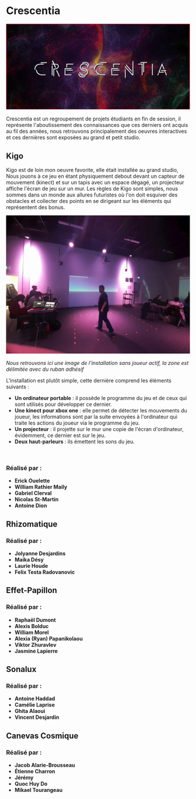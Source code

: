 # Crescentia

![](https://raw.githubusercontent.com/KaissoGithub/H24_V11_inspirations_kaissoumi/main/Crescentia/media/crescentia_banniere.png)

Crescentia est un regroupement de projets étudiants en fin de session, il représente l'aboutissement des connaissances que ces derniers ont acquis au fil des années, nous retrouvons principalement des oeuvres interactives et ces dernières sont exposées au grand et petit studio.

## Kigo

Kigo est de loin mon oeuvre favorite, elle était installée au grand studio, Nous jouons à ce jeu en étant physiquement debout devant un capteur de mouvement (kinect) et sur un tapis avec un espace dégagé, un projecteur affiche l'écran de jeu sur un mur. Les règles de Kigo sont simples, nous sommes dans un monde aux allures futuristes où l'on doit esquiver des obstacles et collecter des points en se dirigeant sur les éléments qui représentent des bonus. 

![](https://raw.githubusercontent.com/KaissoGithub/H24_V11_inspirations_kaissoumi/main/Crescentia/media/kigo_scene.png)

*Nous retrouvons ici une image de l'installation sans joueur actif, la zone est délimitée avec du ruban adhésif*

L'installation est plutôt simple, cette dernière comprend les éléments suivants :

* **Un ordinateur portable** : il possède le programme du jeu et de ceux qui sont utilisés pour développer ce dernier.
* **Une kinect pour xbox one** : elle permet de détecter les mouvements du joueur, les informations sont par la suite envoyées à l'ordinateur qui traite les actions du joueur via le programme du jeu.
* **Un projecteur** : il projette sur le mur une copie de l'écran d'ordinateur, évidemment, ce dernier est sur le jeu.
* **Deux haut-parleurs** : ils émettent les sons du jeu.


![]()

### Réalisé par : 
* **Erick Ouelette**
* **William Rathier Maily**
* **Gabriel Clerval**
* **Nicolas St-Martin**
* **Antoine Dion**


## Rhizomatique


### Réalisé par :  
* **Jolyanne Desjardins**
* **Maika Désy**
* **Laurie Houde**
* **Felix Testa Radovanovic**

## Effet-Papillon

### Réalisé par : 
* **Raphaël Dumont**
* **Alexis Bolduc**
* **William Morel**
* **Alexia (Ryan) Papanikolaou**
* **Viktor Zhuravlev**
* **Jasmine Lapierre**


## Sonalux

### Réalisé par : 
* **Antoine Haddad**
* **Camélie Laprise**
* **Ghita Alaoui**
* **Vincent Desjardin**

## Canevas Cosmique

### Réalisé par :  
* **Jacob Alarie-Brousseau**
* **Étienne Charron**
* **Jérémy**
* **Quoc Huy Do**
* **Mikael Tourangeau**
